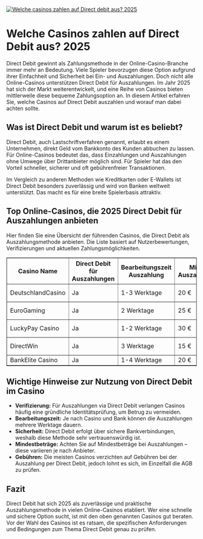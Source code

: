 [![Welche casinos zahlen auf Direct debit aus? 2025](https://123-caf.pages.dev/gitsignup.png)](https://vrmoo.ru/Bt82HjjY)

<h1>Welche Casinos zahlen auf Direct Debit aus? 2025</h1>  <p>Direct Debit gewinnt als Zahlungsmethode in der Online-Casino-Branche immer mehr an Bedeutung. Viele Spieler bevorzugen diese Option aufgrund ihrer Einfachheit und Sicherheit bei Ein- und Auszahlungen. Doch nicht alle Online-Casinos unterstützen Direct Debit für Auszahlungen. Im Jahr 2025 hat sich der Markt weiterentwickelt, und eine Reihe von Casinos bieten mittlerweile diese bequeme Zahlungsoption an. In diesem Artikel erfahren Sie, welche Casinos auf Direct Debit auszahlen und worauf man dabei achten sollte.</p>  <h2>Was ist Direct Debit und warum ist es beliebt?</h2>  <p>Direct Debit, auch Lastschriftverfahren genannt, erlaubt es einem Unternehmen, direkt Geld vom Bankkonto des Kunden abbuchen zu lassen. Für Online-Casinos bedeutet das, dass Einzahlungen und Auszahlungen ohne Umwege über Drittanbieter möglich sind. Für Spieler hat das den Vorteil schneller, sicherer und oft gebührenfreier Transaktionen.</p>  <p>Im Vergleich zu anderen Methoden wie Kreditkarten oder E-Wallets ist Direct Debit besonders zuverlässig und wird von Banken weltweit unterstützt. Das macht es für eine breite Spielerbasis attraktiv.</p>  <h2>Top Online-Casinos, die 2025 Direct Debit für Auszahlungen anbieten</h2>  <p>Hier finden Sie eine Übersicht der führenden Casinos, die Direct Debit als Auszahlungsmethode anbieten. Die Liste basiert auf Nutzerbewertungen, Verifizierungen und aktuellen Zahlungsmöglichkeiten.</p>  <table border="1" cellpadding="8" cellspacing="0" style="border-collapse:collapse; width:100%; max-width:700px;">   <thead>     <tr>       <th>Casino Name</th>       <th>Direct Debit für Auszahlungen</th>       <th>Bearbeitungszeit Auszahlung</th>       <th>Min. Auszahlung</th>       <th>Gebühren</th>       <th>Bemerkungen</th>     </tr>   </thead>   <tbody>     <tr>       <td>DeutschlandCasino</td>       <td>Ja</td>       <td>1-3 Werktage</td>       <td>20 €</td>       <td>Keine</td>       <td>Schnelle Verifizierung, 24/7 Support</td>     </tr>     <tr>       <td>EuroGaming</td>       <td>Ja</td>       <td>2 Werktage</td>       <td>25 €</td>       <td>Keine</td>       <td>Breite Spielauswahl, inkl. Live-Casino</td>     </tr>     <tr>       <td>LuckyPay Casino</td>       <td>Ja</td>       <td>1-2 Werktage</td>       <td>30 €</td>       <td>Keine</td>       <td>Mobile optimiert, gute Bonusaktionen</td>     </tr>     <tr>       <td>DirectWin</td>       <td>Ja</td>       <td>3 Werktage</td>       <td>15 €</td>       <td>Keine</td>       <td>Starke Sicherheitsmaßnahmen</td>     </tr>     <tr>       <td>BankElite Casino</td>       <td>Ja</td>       <td>1-4 Werktage</td>       <td>20 €</td>       <td>Keine</td>       <td>Exklusiver VIP-Bereich</td>     </tr>   </tbody> </table>  <h2>Wichtige Hinweise zur Nutzung von Direct Debit im Casino</h2>  <ul>   <li><strong>Verifizierung:</strong> Für Auszahlungen via Direct Debit verlangen Casinos häufig eine gründliche Identitätsprüfung, um Betrug zu vermeiden.</li>   <li><strong>Bearbeitungszeit:</strong> Je nach Casino und Bank können die Auszahlungen mehrere Werktage dauern.</li>   <li><strong>Sicherheit:</strong> Direct Debit erfolgt über sichere Bankverbindungen, weshalb diese Methode sehr vertrauenswürdig ist.</li>   <li><strong>Mindestbeträge:</strong> Achten Sie auf Mindestbeträge bei Auszahlungen – diese variieren je nach Anbieter.</li>   <li><strong>Gebühren:</strong> Die meisten Casinos verzichten auf Gebühren bei der Auszahlung per Direct Debit, jedoch lohnt es sich, im Einzelfall die AGB zu prüfen.</li> </ul>  <h2>Fazit</h2>  <p>Direct Debit hat sich 2025 als zuverlässige und praktische Auszahlungsmethode in vielen Online-Casinos etabliert. Wer eine schnelle und sichere Option sucht, ist mit den oben genannten Casinos gut beraten. Vor der Wahl des Casinos ist es ratsam, die spezifischen Anforderungen und Bedingungen zum Thema Direct Debit genau zu prüfen.</p>